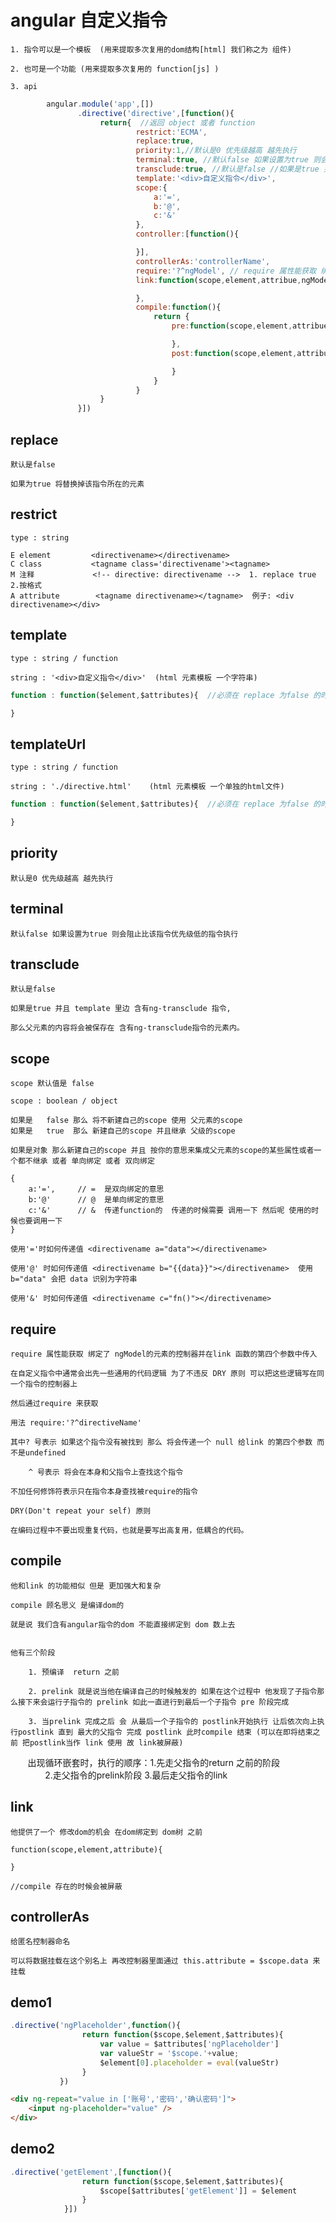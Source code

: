 # angular 自定义指令

    1. 指令可以是一个模板  (用来提取多次复用的dom结构[html] 我们称之为 组件)

    2. 也可是一个功能 (用来提取多次复用的 function[js] )

    3. api
```javascript
        angular.module('app',[])
               .directive('directive',[function(){
                    return{  //返回 object 或者 function
                            restrict:'ECMA',
                            replace:true,
                            priority:1,//默认是0 优先级越高 越先执行
                            terminal:true, //默认false 如果设置为true 则会阻止比该指令优先级低的指令执行
                            transclude:true, //默认是false //如果是true 并且 template 里边 含有ng-transclude 指令 那么父元素的内容将会被保存在 含有ng-transclude指令的元素内。
                            template:'<div>自定义指令</div>',
                            scope:{
                                a:'=',
                                b:'@',
                                c:'&'
                            },
                            controller:[function(){

                            }],
                            controllerAs:'controllerName',
                            require:'?^ngModel', // require 属性能获取 绑定了 ngModel的元素的控制器并在link 函数的第四个参数中传入
                            link:function(scope,element,attribue,ngModelController){

                            },
                            compile:function(){
                                return {
                                    pre:function(scope,element,attribue){

                                    },
                                    post:function(scope,element,attribue){

                                    }
                                }
                            }
                    }
               }])
```
## replace

    默认是false

    如果为true 将替换掉该指令所在的元素

## restrict

    type : string

    E element         <directivename></directivename>   
    C class           <tagname class='directivename'><tagname>
    M 注释             <!-- directive: directivename -->  1. replace true 2.按格式
    A attribute        <tagname directivename></tagname>  例子: <div directivename></div>

## template

    type : string / function

    string : '<div>自定义指令</div>'  (html 元素模板 一个字符串)
```js
function : function($element,$attributes){  //必须在 replace 为false 的时候使用

}
```
## templateUrl

    type : string / function

    string : './directive.html'    (html 元素模板 一个单独的html文件)
```js
function : function($element,$attributes){  //必须在 replace 为false 的时候使用

}
```
## priority

    默认是0 优先级越高 越先执行

## terminal

    默认false 如果设置为true 则会阻止比该指令优先级低的指令执行

## transclude

    默认是false 
    
    如果是true 并且 template 里边 含有ng-transclude 指令,
    
    那么父元素的内容将会被保存在 含有ng-transclude指令的元素内。

## scope

    scope 默认值是 false

    scope : boolean / object

    如果是   false 那么 将不新建自己的scope 使用 父元素的scope
    如果是   true  那么 新建自己的scope 并且继承 父级的scope

    如果是对象 那么新建自己的scope 并且 按你的意思来集成父元素的scope的某些属性或者一个都不继承 或者 单向绑定 或者 双向绑定
    
    {
        a:'=',     // =  是双向绑定的意思
        b:'@'      // @  是单向绑定的意思
        c:'&'      // &  传递function的  传递的时候需要 调用一下 然后呢 使用的时候也要调用一下
    }

    使用'='时如何传递值 <directivename a="data"></directivename> 

    使用'@' 时如何传递值 <directivename b="{{data}}"></directivename>  使用b="data" 会把 data 识别为字符串

    使用'&' 时如何传递值 <directivename c="fn()"></directivename> 
    
## require
    require 属性能获取 绑定了 ngModel的元素的控制器并在link 函数的第四个参数中传入

    在自定义指令中通常会出先一些通用的代码逻辑 为了不违反 DRY 原则 可以把这些逻辑写在同一个指令的控制器上

    然后通过require 来获取

    用法 require:'?^directiveName'

    其中? 号表示 如果这个指令没有被找到 那么 将会传递一个 null 给link 的第四个参数 而不是undefined

        ^ 号表示 将会在本身和父指令上查找这个指令

    不加任何修饰符表示只在指令本身查找被require的指令

    DRY(Don't repeat your self) 原则 

    在编码过程中不要出现重复代码，也就是要写出高复用，低耦合的代码。
## compile

    他和link 的功能相似 但是 更加强大和复杂

    compile 顾名思义 是编译dom的

    就是说 我们含有angular指令的dom 不能直接绑定到 dom 数上去


    他有三个阶段

        1. 预编译  return 之前

        2. prelink 就是说当他在编译自己的时候触发的 如果在这个过程中 他发现了子指令那么接下来会运行子指令的 prelink 如此一直进行到最后一个子指令 pre 阶段完成

        3. 当prelink 完成之后 会 从最后一个子指令的 postlink开始执行 让后依次向上执行postlink 直到 最大的父指令 完成 postlink 此时compile 结束 (可以在即将结束之前 把postlink当作 link 使用 故 link被屏蔽)
        出现循环嵌套时，执行的顺序：1.先走父指令的return 之前的阶段
                                 2.走父指令的prelink阶段
                                 3.最后走父指令的link

## link

    他提供了一个 修改dom的机会 在dom绑定到 dom树 之前

    function(scope,element,attribute){

    }

    //compile 存在的时候会被屏蔽

## controllerAs

    给匿名控制器命名

    可以将数据挂载在这个别名上 再改控制器里面通过 this.attribute = $scope.data 来挂载



## demo1
```js
.directive('ngPlaceholder',function(){
                return function($scope,$element,$attributes){
                    var value = $attributes['ngPlaceholder']
                    var valueStr = '$scope.'+value;
                    $element[0].placeholder = eval(valueStr)
                }
           })
```
```html
<div ng-repeat="value in ['账号','密码','确认密码']">
    <input ng-placeholder="value" />
</div>
```

## demo2
```js
.directive('getElement',[function(){
                return function($scope,$element,$attributes){
                    $scope[$attributes['getElement']] = $element
                }
            }])
```